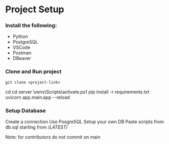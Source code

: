 # Project Setup
### Install the following:
- Python
- PostgreSQL
- VSCode
- Postman
- DBeaver
  
### Clone and Run project
```
git clone <project-link>
```
cd <project-name>
cd server
\venv\Scripts\activate.ps1
pip install -r requirements.txt
uvicorn app.main:app --reload

### Setup Database
Create a connection
Use PosgreSQL
Setup your own DB
Paste scripts from db.sql starting from /*LATEST*/

Note: for contributors do not commit on main

